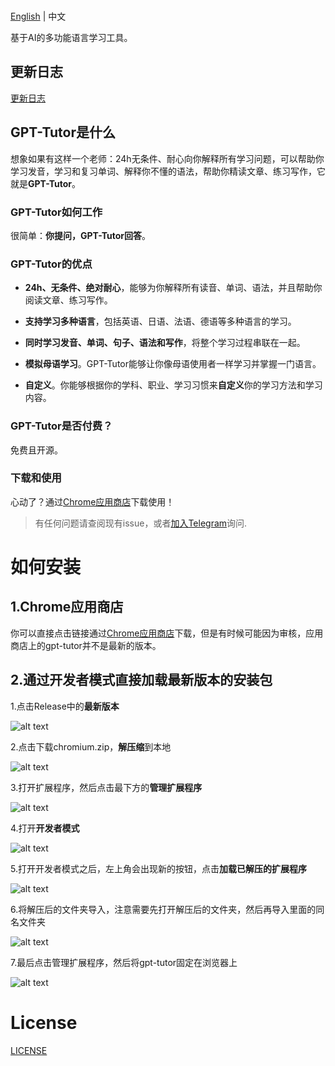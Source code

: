 <p >
    <br> <a href="README.md">English</a> | 中文
</p>
<p >
    基于AI的多功能语言学习工具。
</p>

## 更新日志

[更新日志](./CHANGELOG-CN.md)


## GPT-Tutor是什么

想象如果有这样一个老师：24h无条件、耐心向你解释所有学习问题，可以帮助你学习发音，学习和复习单词、解释你不懂的语法，帮助你精读文章、练习写作，它就是**GPT-Tutor**。

### GPT-Tutor如何工作

很简单：**你提问，GPT-Tutor回答**。

### GPT-Tutor的优点

- **24h、无条件、绝对耐心**，能够为你解释所有读音、单词、语法，并且帮助你阅读文章、练习写作。

- **支持学习多种语言**，包括英语、日语、法语、德语等多种语言的学习。

- **同时学习发音、单词、句子、语法和写作**，将整个学习过程串联在一起。

- **模拟母语学习**。GPT-Tutor能够让你像母语使用者一样学习并掌握一门语言。

- **自定义**。你能够根据你的学科、职业、学习习惯来**自定义**你的学习方法和学习内容。

### GPT-Tutor是否付费？

免费且开源。

### 下载和使用

心动了？通过[Chrome应用商店](https://chromewebstore.google.com/detail/gpt-tutor/icbphcgipdflenaemgkhmigfiaelpbnn?hl=en)下载使用！

> 有任何问题请查阅现有issue，或者[加入Telegram](https://t.me/+p5mMQhx1_rsxN2I1)询问.


# 如何安装

## 1.Chrome应用商店

你可以直接点击链接通过[Chrome应用商店](https://chromewebstore.google.com/detail/gpt-tutor/icbphcgipdflenaemgkhmigfiaelpbnn?hl=en)下载，但是有时候可能因为审核，应用商店上的gpt-tutor并不是最新的版本。


## 2.通过开发者模式直接加载最新版本的安装包

1.点击Release中的**最新版本**

![alt text](./public/image-1.png)

2.点击下载chromium.zip，**解压缩**到本地

![alt text](./public/image-2.png)

3.打开扩展程序，然后点击最下方的**管理扩展程序**

![alt text](./public/image-3.png)

4.打开**开发者模式**

![alt text](./public/image-4.png)

5.打开开发者模式之后，左上角会出现新的按钮，点击**加载已解压的扩展程序**

![alt text](./public/image-5.png)

6.将解压后的文件夹导入，注意需要先打开解压后的文件夹，然后再导入里面的同名文件夹

![alt text](./public/image-6.png)

7.最后点击管理扩展程序，然后将gpt-tutor固定在浏览器上

![alt text](./public/image-7.png)

# License

[LICENSE](./LICENSE)
